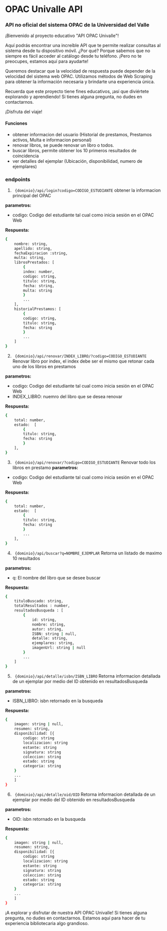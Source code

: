 # OPAC  Univalle API

### API no oficial del sistema OPAC de la Universidad del Valle

¡Bienvenido al proyecto educativo "API OPAC Univalle"!


Aquí podrás encontrar una increíble API que te permite realizar consultas al sistema desde tu dispositivo móvil. ¿Por qué? Porque sabemos que no siempre es fácil acceder al catálogo desde tu teléfono. ¡Pero no te preocupes, estamos aquí para ayudarte!


Queremos destacar que la velocidad de respuesta puede depender de la velocidad del sistema web OPAC. Utilizamos métodos de Web Scraping para obtener la información necesaria y brindarte una experiencia única.


Recuerda que este proyecto tiene fines educativos, ¡así que diviértete explorando y aprendiendo! Si tienes alguna pregunta, no dudes en contactarnos.


¡Disfruta del viaje!

#### Funciones

- obtener informacion del usuario (Historial de prestamos, Prestamos activos, Multa e informacion personal)
- renovar libros, se puede renovar un libro o todos.
- buscar libros, permite obtener los 10 primeros resultados de coincidencia
- ver detalles del ejemplar (Ubicación, disponibilidad, numero de ejemplares)
 

### endpoints
1. ` {dominio}/api/login?codigo=CODIGO_ESTUDIANTE`
obtener la informacion principal del OPAC

**parametros:**
- codigo: Codigo del estudiante tal cual como inicia sesión en el OPAC Web

**Respuesta:**

```sh
{
    nombre: string,
    apellido: string,
    fechaExpiracion :string,
    multa: string,
    librosPrestados: [
        {
        index: number,
        codigo: string,
        titulo: string,
        fecha: string,
        multa: string
        }
        ...
    ],
    historialPrestamos: [
        {
        codigo: string,
        titulo: string,
        fecha: string
        }
        ...
    ]
}
```

2. ` {dominio}/api/renovar/INDEX_LIBRO/?codigo=CODIGO_ESTUDIANTE`
Renovar libro por index, el index debe ser el mismo que retonar cada uno de los libros en prestamos

**parametros:**
- codigo: Codigo del estudiante tal cual como inicia sesión en el OPAC Web
- INDEX_LIBRO: nuemro del libro que se desea renovar

**Respuesta:**    
```sh
{
    total: number,
    estado:  [
        {
        titulo: string,
        fecha: string
        }
    ],
}
```


3. ` {dominio}/api/renovar/?codigo=CODIGO_ESTUDIANTE`
Renovar todo los libros en prestamo
**parametros:**
- codigo: Codigo del estudiante tal cual como inicia sesión en el OPAC Web

**Respuesta:**    
```sh
{
    total: number,
    estado:  [
        {
        titulo: string,
        fecha: string
        }
        ...
    ],
}
```

4. ` {dominio}/api/buscar?q=NOMBRE_EJEMPLAR`
Retorna un listado de maximo 10 resultados

**parametros:**
- q: El nombre del libro que se desee buscar

**Respuesta:**    
```sh
{
    tituloBuscado: string,
    totalResultados : number,
    resultadosBusqueda : [
        {
            id: string,
            nombre: string,
            autor: string,
            ISBN: string | null,
            detalle: string,
            ejemplares: string,
            imagenUrl: string | null
        }
        ...
    ]
}
```

5. ` {dominio}/api/detalle/isbn/ISBN_LIBRO`
Retorna informacion detallada de un ejemplar por medio del ID obtenido en resultadosBusqueda

**parametros:**
- ISBN_LIBRO: isbn retornado en la busqueda

**Respuesta:**    
```sh
{
    imagen: string | null,
    resumen: string,
    disponibilidad: [{
        codigo: string
        localizacion: string
        estante: string
        signatura: string
        coleccion: string
        estado: string
        categoria: string
    }
    ...
    ]
}
```

6. ` {dominio}/api/detalle/oid/OID`
Retorna informacion detallada de un ejemplar por medio del ID obtenido en resultadosBusqueda

**parametros:**
- OID: isbn retornado en la busqueda

**Respuesta:**    
```sh
{
    imagen: string | null,
    resumen: string,
    disponibilidad: [{
        codigo: string
        localizacion: string
        estante: string
        signatura: string
        coleccion: string
        estado: string
        categoria: string
    }
    ...
    ]
}
```

¡A explorar y disfrutar de nuestra API OPAC Univalle! Si tienes alguna pregunta, no dudes en contactarnos. Estamos aquí para hacer de tu experiencia bibliotecaria algo grandioso. 